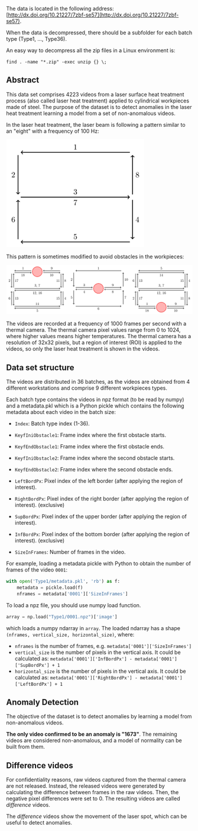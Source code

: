 The data is located in the following address: [http://dx.doi.org/10.21227/7zbf-se57](http://dx.doi.org/10.21227/7zbf-se57).

When the data is decompressed, there should be a subfolder for each batch type (Type1, ..., Type36).

An easy way to decompress all the zip files in a Linux environment is:

```
find . -name "*.zip" -exec unzip {} \;
```

Abstract
----------------------------
This data set comprises 4223 videos from a laser surface heat treatment process (also called laser heat treatment) applied to cylindrical workpieces made of steel. The purpose of the dataset is to detect anomalies in the laser heat treatment learning a model from a set of non-anomalous videos.

In the laser heat treatment, the laser beam is following a pattern similar to an "eight" with a frequency of 100 Hz:

![](../demo/OrigDiagram.png)
 
 
This pattern is sometimes modified to avoid obstacles in the workpieces:

![](../demo/ModDiagram.png)

The videos are recorded at a frequency of 1000 frames per second with a thermal camera. The thermal camera pixel values range from 0 to 1024, where higher values means higher temperatures. The thermal camera has a resolution of 32x32 pixels, but a region of interest (ROI) is applied to the videos, so only the laser heat treatment is shown in the videos.

Data set structure
-------------------------
The videos are distributed in 36 batches, as the videos are obtained from 4 different workstations and comprise 9 different workpieces types.

Each batch type contains the videos in npz format (to be read by numpy) and a metadata.pkl which is a Python pickle which contains the following metadata about each video in the batch size:

- `Index`: Batch type index (1-36).

- `KeyfIniObstacle1`: Frame index where the first obstacle starts.

- `KeyfEndObstacle1`: Frame index where the first obstacle ends.

- `KeyfIniObstacle2`: Frame index where the second obstacle starts.

- `KeyfEndObstacle2`: Frame index where the second obstacle ends.

- `LeftBordPx`: Pixel index of the left border (after applying the region of interest).

- `RightBordPx`: Pixel index of the right border (after applying the region of interest). (exclusive)

- `SupBordPx`: Pixel index of the upper border (after applying the region of interest).

- `InfBordPx`: Pixel index of the bottom border (after applying the region of interest). (exclusive)

- `SizeInFrames`: Number of frames in the video.

For example, loading a metadata pickle with Python to obtain the number of frames of the video `0001`:

```python
with open('Type1/metadata.pkl', 'rb') as f:
	metadata = pickle.load(f)
	nframes = metadata['0001']['SizeInFrames']
```

To load a npz file, you should use numpy load function.

```python
array = np.load("Type1/0001.npz")['image']
```

which loads a numpy ndarray in `array`. The loaded ndarray has a shape `(nframes, vertical_size, horizontal_size)`, where:

- `nframes` is the number of frames, e.g. `metadata['0001']['SizeInFrames']`
- `vertical_size` is the number of pixels in the vertical axis. It could be calculated as: `metadata['0001']['InfBordPx'] - metadata['0001']['SupBordPx'] + 1`
- `horizontal_size` is the number of pixels in the vertical axis. It could be calculated as: `metadata['0001']['RightBordPx'] - metadata['0001']['LeftBordPx'] + 1`

Anomaly Detection
----------------------------

The objective of the dataset is to detect anomalies by learning a model from non-anomalous videos.

**The only video confirmed to be an anomaly is "1673"**. The remaining videos are considered non-anomalous, and a model of normality can be built from them.

Difference videos
----------------------------

For confidentiality reasons, raw videos captured from the thermal camera are not released. Instead, the released videos were generated by calculating the difference between frames in the raw videos. Then, the negative pixel differences were set to 0. The resulting videos are called _difference_ videos.

The _difference_ videos show the movement of the laser spot, which can be useful to detect anomalies.